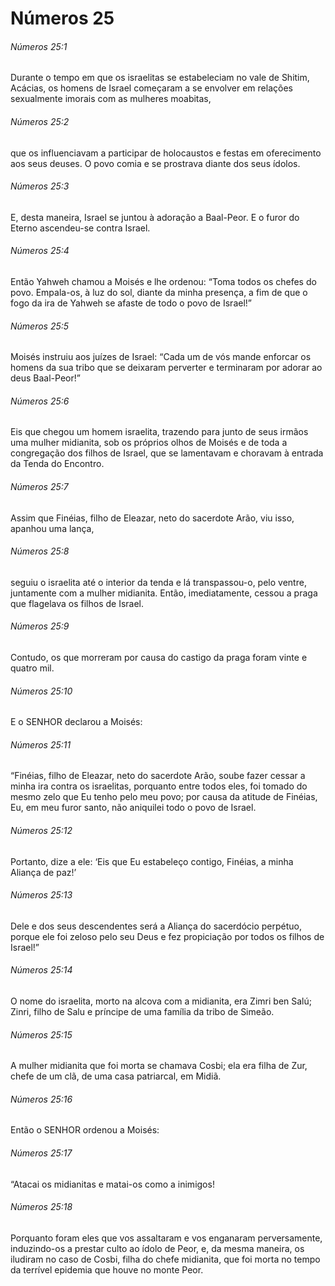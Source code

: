 # Números 25

###### Números 25:1

Durante o tempo em que os israelitas se estabeleciam no vale de Shitim, Acácias, os homens de Israel começaram a se envolver em relações sexualmente imorais com as mulheres moabitas,

###### Números 25:2

que os influenciavam a participar de holocaustos e festas em oferecimento aos seus deuses. O povo comia e se prostrava diante dos seus ídolos.

###### Números 25:3

E, desta maneira, Israel se juntou à adoração a Baal-Peor. E o furor do Eterno ascendeu-se contra Israel.

###### Números 25:4

Então Yahweh chamou a Moisés e lhe ordenou: “Toma todos os chefes do povo. Empala-os, à luz do sol, diante da minha presença, a fim de que o fogo da ira de Yahweh se afaste de todo o povo de Israel!”

###### Números 25:5

Moisés instruiu aos juízes de Israel: “Cada um de vós mande enforcar os homens da sua tribo que se deixaram perverter e terminaram por adorar ao deus Baal-Peor!”

###### Números 25:6

Eis que chegou um homem israelita, trazendo para junto de seus irmãos uma mulher midianita, sob os próprios olhos de Moisés e de toda a congregação dos filhos de Israel, que se lamentavam e choravam à entrada da Tenda do Encontro.

###### Números 25:7

Assim que Finéias, filho de Eleazar, neto do sacerdote Arão, viu isso, apanhou uma lança,

###### Números 25:8

seguiu o israelita até o interior da tenda e lá transpassou-o, pelo ventre, juntamente com a mulher midianita. Então, imediatamente, cessou a praga que flagelava os filhos de Israel.

###### Números 25:9

Contudo, os que morreram por causa do castigo da praga foram vinte e quatro mil.

###### Números 25:10

E o SENHOR declarou a Moisés:

###### Números 25:11

“Finéias, filho de Eleazar, neto do sacerdote Arão, soube fazer cessar a minha ira contra os israelitas, porquanto entre todos eles, foi tomado do mesmo zelo que Eu tenho pelo meu povo; por causa da atitude de Finéias, Eu, em meu furor santo, não aniquilei todo o povo de Israel.

###### Números 25:12

Portanto, dize a ele: ‘Eis que Eu estabeleço contigo, Finéias, a minha Aliança de paz!’

###### Números 25:13

Dele e dos seus descendentes será a Aliança do sacerdócio perpétuo, porque ele foi zeloso pelo seu Deus e fez propiciação por todos os filhos de Israel!”

###### Números 25:14

O nome do israelita, morto na alcova com a midianita, era Zimri ben Salú; Zinri, filho de Salu e príncipe de uma família da tribo de Simeão.

###### Números 25:15

A mulher midianita que foi morta se chamava Cosbi; ela era filha de Zur, chefe de um clã, de uma casa patriarcal, em Midiã.

###### Números 25:16

Então o SENHOR ordenou a Moisés:

###### Números 25:17

“Atacai os midianitas e matai-os como a inimigos!

###### Números 25:18

Porquanto foram eles que vos assaltaram e vos enganaram perversamente, induzindo-os a prestar culto ao ídolo de Peor, e, da mesma maneira, os iludiram no caso de Cosbi, filha do chefe midianita, que foi morta no tempo da terrível epidemia que houve no monte Peor.

